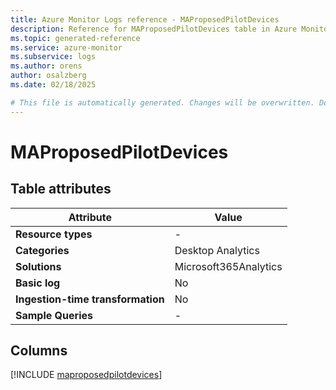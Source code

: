 ```yaml
---
title: Azure Monitor Logs reference - MAProposedPilotDevices
description: Reference for MAProposedPilotDevices table in Azure Monitor Logs.
ms.topic: generated-reference
ms.service: azure-monitor
ms.subservice: logs
ms.author: orens
author: osalzberg
ms.date: 02/18/2025

# This file is automatically generated. Changes will be overwritten. Do not change this file directly.
---
```


# MAProposedPilotDevices




## Table attributes

|Attribute|Value|
|---|---|
|**Resource types**|-|
|**Categories**|Desktop Analytics|
|**Solutions**| Microsoft365Analytics|
|**Basic log**|No|
|**Ingestion-time transformation**|No|
|**Sample Queries**|-|



## Columns
  
[!INCLUDE [maproposedpilotdevices](~/reusable-content/ce-skilling/azure/includes/azure-monitor/reference/tables/maproposedpilotdevices-include.md)]
